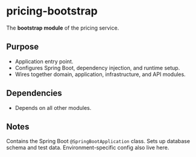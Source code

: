 
# pricing-bootstrap

The **bootstrap module** of the pricing service.


## Purpose

- Application entry point.
- Configures Spring Boot, dependency injection, and runtime setup.
- Wires together domain, application, infrastructure, and API modules.


## Dependencies

- Depends on all other modules.


## Notes

Contains the Spring Boot `@SpringBootApplication` class.
Sets up database schema and test data.
Environment-specific config also live here.
